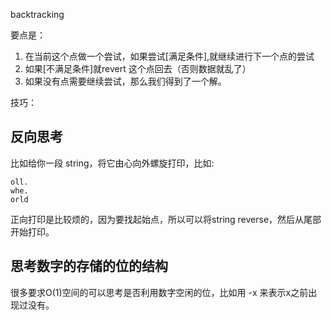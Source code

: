 backtracking

要点是：
1. 在当前这个点做一个尝试，如果尝试[满足条件],就继续进行下一个点的尝试
2. 如果[不满足条件]就revert 这个点回去（否则数据就乱了）
3. 如果没有点需要继续尝试，那么我们得到了一个解。

技巧：

## 反向思考

比如给你一段 string，将它由心向外螺旋打印，比如:
```
oll.
whe.
orld
```
正向打印是比较烦的，因为要找起始点，所以可以将string reverse，然后从尾部开始打印。

## 思考数字的存储的位的结构

很多要求O(1)空间的可以思考是否利用数字空闲的位，比如用 -x 来表示x之前出现过没有。
